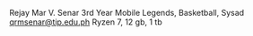 Rejay Mar V. Senar
3rd Year
Mobile Legends, Basketball, Sysad
qrmsenar@tip.edu.ph
Ryzen 7, 12 gb, 1 tb
